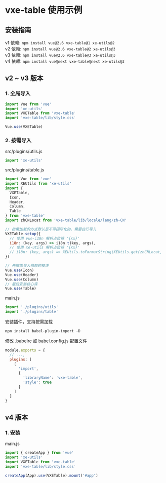 # vxe-table 使用示例

## 安装指南

v1 依赖: ```npm install vue@2.6 vxe-table@1 xe-utils@2```  
v2 依赖: ```npm install vue@2.6 vxe-table@2 xe-utils@3```  
v3 依赖: ```npm install vue@2.6 vxe-table@3 xe-utils@3```  
v4 依赖: ```npm install vue@next vxe-table@next xe-utils@3```  

## v2 ~ v3 版本

### 1. 全局导入

```javascript
import Vue from 'vue'
import 'xe-utils'
import VXETable from 'vxe-table'
import 'vxe-table/lib/style.css'

Vue.use(VXETable)
```

### 2. 按需导入

src/plugins/utils.js

```javascript
import 'xe-utils'
```

src/plugins/table.js

```javascript
import Vue from 'vue'
import XEUtils from 'xe-utils'
import {
  VXETable,
  Icon,
  Header,
  Column,
  Table
} from 'vxe-table'
import zhCNLocat from 'vxe-table/lib/locale/lang/zh-CN'

// 按需加载的方式默认是不带国际化的，需要自行导入
VXETable.setup({
  // 使用 vue-i18n 解析占位符 '{xx}'
  i18n: (key, args) => i18n.t(key, args),
  // 使用 xe-utils 解析占位符 '{xx}'
  // i18n: (key, args) => XEUtils.toFormatString(XEUtils.get(zhCNLocat, key), args)
})

// 先按需导入依赖的模块
Vue.use(Icon)
Vue.use(Header)
Vue.use(Column)
// 最后安装核心库
Vue.use(Table)
```

main.js

```javascript
import './plugins/utils'
import './plugins/table'
```

安装插件，支持按需加载

```shell
npm install babel-plugin-import -D
```

修改 .babelrc 或 babel.config.js 配置文件

```javascript
module.exports = {
  // ...,
  plugins: [
    [
      'import',
      {
        'libraryName': 'vxe-table',
        'style': true
      }
    ]
  ]
}
```

## v4 版本

### 1. 安装

main.js

```javascript
import { createApp } from 'vue'
import 'xe-utils'
import VXETable from 'vxe-table'
import 'vxe-table/lib/style.css'

createApp(App).use(VXETable).mount('#app')
```
